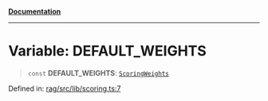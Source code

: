 [**Documentation**](../../../README.md)

***

# Variable: DEFAULT\_WEIGHTS

> `const` **DEFAULT\_WEIGHTS**: [`ScoringWeights`](../type-aliases/ScoringWeights.md)

Defined in: [rag/src/lib/scoring.ts:7](https://github.com/ceponatia/roler/blob/3285898e6e20febeb11523af0dddefd8f892e902/packages/rag/src/lib/scoring.ts#L7)
